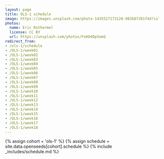 ```yaml
---
layout: page
title: OLS-1 schedule
image: https://images.unsplash.com/photo-1435527173128-983b87201f4d?ixlib=rb-1.2.1&ixid=eyJhcHBfaWQiOjEyMDd9&auto=format&fit=crop&w=1047&q=80
photos:
  name: Eric Rothermel
  license: CC BY
  url: https://unsplash.com/photos/FoKO4DpXamQ
redirect_from: 
- /ols-1/schedule
- /OLS-1/week01
- /OLS-1/week02
- /OLS-1/week03
- /OLS-1/week04
- /OLS-1/week05
- /OLS-1/week06
- /OLS-1/week07
- /OLS-1/week08
- /OLS-1/week09
- /OLS-1/week10
- /OLS-1/week11
- /OLS-1/week12
- /OLS-1/week13
- /OLS-1/week14
- /OLS-1/week15
- /OLS-1/week16
- /OLS-1/week17
- /OLS-1/week18
---
```


{% assign cohort = 'ols-1' %}
{% assign schedule = site.data.openseeds[cohort].schedule %}
{% include _includes/schedule.md %}
